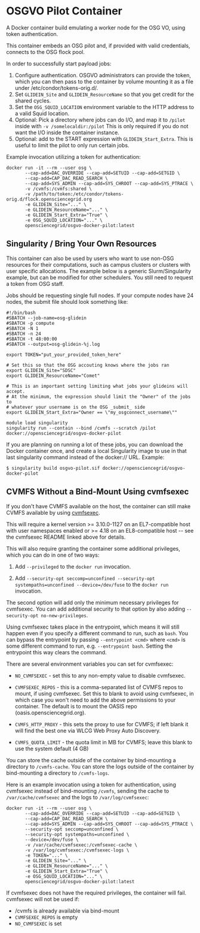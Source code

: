 # OSGVO Pilot Container

A Docker container build emulating a worker node for the OSG VO, using token authentication.

This container embeds an OSG pilot and, if provided with valid credentials, connects to the OSG
flock pool.

In order to successfully start payload jobs:

1. Configure authentication. OSGVO administrators can provide the token, which you can then
   pass to the container by volume mounting it as a file under /etc/condor/tokens-orig.d/.
2. Set `GLIDEIN_Site` and `GLIDEIN_ResourceName` so that you get credit for the shared cycles.
3. Set the `OSG_SQUID_LOCATION` environment variable to the HTTP address to a valid Squid location.
4. Optional: Pick a directory where jobs can do I/O, and map it to `/pilot` inside with
   `-v /somelocaldir:/pilot`
   This is only required if you do not want the I/O inside the container instance.
5. Optional: add to the START expression with `GLIDEIN_Start_Extra`. This is useful to limit
   the pilot to only run certain jobs.

Example invocation utilizing a token for authentication:

```
docker run -it --rm --user osg \
       --cap-add=DAC_OVERRIDE --cap-add=SETUID --cap-add=SETGID \
       --cap-add=CAP_DAC_READ_SEARCH \
       --cap-add=SYS_ADMIN --cap-add=SYS_CHROOT --cap-add=SYS_PTRACE \
       -v /cvmfs:/cvmfs:shared \
       -v /path/to/token:/etc/condor/tokens-orig.d/flock.opensciencegrid.org
       -e GLIDEIN_Site="..." \
       -e GLIDEIN_ResourceName="..." \
       -e GLIDEIN_Start_Extra="True" \
       -e OSG_SQUID_LOCATION="..." \
       opensciencegrid/osgvo-docker-pilot:latest
```

## Singularity / Bring Your Own Resources

This container can also be used by users who want to use non-OSG resources for their
computations, such as campus clusters or clusters with user specific allocations. The
example below is a generic Slurm/Singularity example, but can be modified for other
schedulers. You still need to request a token from OSG staff.

Jobs should be requesting single full nodes. If your compute nodes have 24 nodes,
the submit file should look something like:

```
#!/bin/bash
#SBATCH --job-name=osg-glidein
#SBATCH -p compute
#SBATCH -N 1
#SBATCH -n 24
#SBATCH -t 48:00:00
#SBATCH --output=osg-glidein-%j.log

export TOKEN="put_your_provided_token_here"

# Set this so that the OSG accouting knows where the jobs ran
export GLIDEIN_Site="SDSC"
export GLIDEIN_ResourceName="Comet"

# This is an important setting limiting what jobs your glideins will accept.
# At the minimum, the expression should limit the "Owner" of the jobs to 
# whatever your username is on the OSG _submit_ side
export GLIDEIN_Start_Extra="Owner == \"my_osgconnect_username\""

module load singularity
singularity run --contain --bind /cvmfs --scratch /pilot docker://opensciencegrid/osgvo-docker-pilot

```

If you are planning on running a lot of these jobs, you can download the Docker
container once, and create a local Singularity image to use in that last
singularity command instead of the docker:// URL. Example:

```
$ singularity build osgvo-pilot.sif docker://opensciencegrid/osgvo-docker-pilot
```


## CVMFS Without a Bind-Mount Using cvmfsexec

If you don't have CVMFS available on the host, the container can still make
CVMFS available by using [cvmfsexec](https://github.com/cvmfs/cvmfsexec#readme).

This will require a kernel version >= 3.10.0-1127 on an EL7-compatible host with user namespaces enabled
or >= 4.18 on an EL8-compatible host --
see the cvmfsexec README linked above for details.

This will also require granting the container some additional privileges, which
you can do in one of two ways:

1.  Add `--privileged` to the `docker run` invocation.

2.  Add
    `--security-opt seccomp=unconfined --security-opt systempaths=unconfined --device=/dev/fuse`
    to the `docker run` invocation.

The second option will add only the minimum necessary privileges for cvmfsexec.  You can add additional security to that option by also adding `--security-opt no-new-privileges`.

Using cvmfsexec takes place in the entrypoint, which means it will still happen
even if you specify a different command to run, such as `bash`.  You can bypass
the entrypoint by passing `--entrypoint <cmd>` where `<cmd>` is some different
command to run, e.g. `--entrypoint bash`.  Setting the entrypoint this way
clears the command.

There are several environment variables you can set for cvmfsexec:

-   `NO_CVMFSEXEC` - set this to any non-empty value to disable cvmfsexec.

-   `CVMFSEXEC_REPOS` - this is a comma-separated list of CVMFS repos to mount, if using cvmfsexec.
    Set this to blank to avoid using cvmfsexec, in which case you won't need to
    add the above permissions to your container.  The default is to mount the
    OASIS repo (oasis.opensciencegrid.org).

-   `CVMFS_HTTP_PROXY` - this sets the proxy to use for CVMFS; if left blank
    it will find the best one via WLCG Web Proxy Auto Discovery.

-   `CVMFS_QUOTA_LIMIT` - the quota limit in MB for CVMFS; leave this blank to
    use the system default (4 GB)


You can store the cache outside of the container by bind-mounting a directory
to `/cvmfs-cache`.
You can store the logs outside of the container by bind-mounting a directory to
`/cvmfs-logs`.


Here is an example invocation using a token for authentication, using cvmfsexec
instead of bind-mounting `/cvmfs`, sending the cache to `/var/cache/cvmfsexec`
and the logs to `/var/log/cvmfsexec`:

```
docker run -it --rm --user osg \
       --cap-add=DAC_OVERRIDE --cap-add=SETUID --cap-add=SETGID \
       --cap-add=CAP_DAC_READ_SEARCH \
       --cap-add=SYS_ADMIN --cap-add=SYS_CHROOT --cap-add=SYS_PTRACE \
       --security-opt seccomp=unconfined \
       --security-opt systempaths=unconfined \
       --device=/dev/fuse \
       -v /var/cache/cvmfsexec:/cvmfsexec-cache \
       -v /var/log/cvmfsexec:/cvmfsexec-logs \
       -e TOKEN="..." \
       -e GLIDEIN_Site="..." \
       -e GLIDEIN_ResourceName="..." \
       -e GLIDEIN_Start_Extra="True" \
       -e OSG_SQUID_LOCATION="..." \
       opensciencegrid/osgvo-docker-pilot:latest
```


If cvmfsexec does not have the required privileges, the container will fail.
cvmfsexec will not be used if:
- /cvmfs is already available via bind-mount
- `CVMFSEXEC_REPOS` is empty
- `NO_CVMFSEXEC` is set
